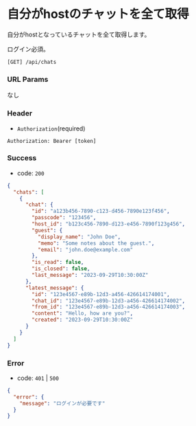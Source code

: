 # 自分がhostのチャットを全て取得

自分がhostとなっているチャットを全て取得します。

ログイン必須。

```
[GET] /api/chats
```

### URL Params

なし

### Header

- `Authorization`(required)

```text
Authorization: Bearer [token]
```

### Success

- code: `200`

```json
{
  "chats": [
    {
      "chat": {
        "id": "a123b456-7890-c123-d456-7890e123f456",
        "passcode": "123456",
        "host_id": "b123c456-7890-d123-e456-7890f123g456",
        "guest": {
          "display_name": "John Doe",
          "memo": "Some notes about the guest.",
          "email": "john.doe@example.com"
        },
        "is_read": false,
        "is_closed": false,
        "last_message": "2023-09-29T10:30:00Z"
      },
      "latest_message": {
        "id": "123e4567-e89b-12d3-a456-426614174001",
        "chat_id": "123e4567-e89b-12d3-a456-426614174002",
        "from_id": "123e4567-e89b-12d3-a456-426614174003",
        "content": "Hello, how are you?",
        "created": "2023-09-29T10:30:00Z"
      }
    }
  ]
}
```

### Error

- code: `401` | `500`

```json
{
  "error": {
    "message": "ログインが必要です"
  }
}
```
